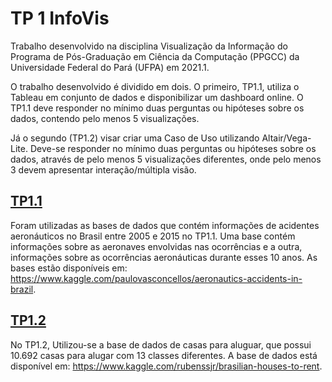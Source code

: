 # TP 1 InfoVis

Trabalho desenvolvido na disciplina Visualização da Informação do Programa de Pós-Graduação em Ciência da Computação (PPGCC) da Universidade Federal do Pará (UFPA) em 2021.1.

O trabalho desenvolvido é dividido em dois. O primeiro, TP1.1, utiliza o Tableau em conjunto de dados e disponibilizar um dashboard online. O TP1.1 deve responder no mínimo duas perguntas ou hipóteses sobre os dados, contendo pelo menos 5 visualizações.

Já o segundo (TP1.2) visar criar uma Caso de Uso utilizando Altair/Vega-Lite. Deve-se responder no mínimo duas perguntas ou hipóteses sobre os dados, através de pelo menos 5 visualizações diferentes, onde pelo menos 3 devem apresentar interação/múltipla visão.

## [TP1.1](https://public.tableau.com/profile/rlrocha#!/vizhome/aeronautics_accidents_in_brazil/Histria1)

Foram utilizadas as bases de dados que contém informações de acidentes aeronáuticos no Brasil entre 2005 e 2015 no TP1.1. Uma base contém informações sobre as aeronaves envolvidas nas ocorrências e a outra, informações sobre as ocorrências aeronáuticas durante esses 10 anos. As bases estão disponíveis em: <https://www.kaggle.com/paulovasconcellos/aeronautics-accidents-in-brazil>.

## [TP1.2](TP1_RafaelRocha.ipynb)

No TP1.2, Utilizou-se a base de dados de casas para aluguar, que possui 10.692 casas para alugar com 13 classes diferentes. A base de dados está disponível em: <https://www.kaggle.com/rubenssjr/brasilian-houses-to-rent>.